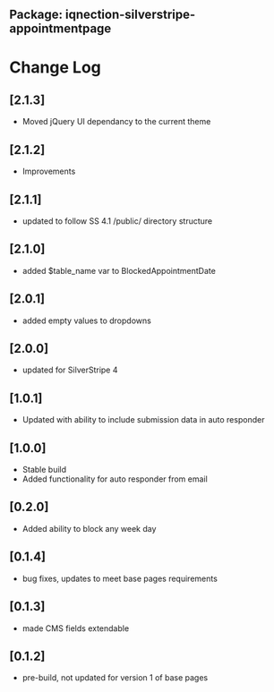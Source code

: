 ## Package: iqnection-silverstripe-appointmentpage
# Change Log

## [2.1.3]
- Moved jQuery UI dependancy to the current theme

## [2.1.2]
- Improvements

## [2.1.1]
- updated to follow SS 4.1 /public/ directory structure

## [2.1.0]
- added $table_name var to BlockedAppointmentDate

## [2.0.1]
- added empty values to dropdowns

## [2.0.0]
- updated for SilverStripe 4

## [1.0.1]
- Updated with ability to include submission data in auto responder

## [1.0.0]
- Stable build
- Added functionality for auto responder from email

## [0.2.0]
- Added ability to block any week day

## [0.1.4]
- bug fixes, updates to meet base pages requirements

## [0.1.3]
- made CMS fields extendable

## [0.1.2]
- pre-build, not updated for version 1 of base pages
